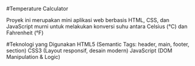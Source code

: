#Temperature Calculator

Proyek ini merupakan mini aplikasi web berbasis HTML, CSS, dan JavaScript murni untuk melakukan konversi suhu antara Celsius (°C) dan Fahrenheit (°F)

#Teknologi yang Digunakan
HTML5 (Semantic Tags: header, main, footer, section)
CSS3 (Layout responsif, desain modern)
JavaScript (DOM Manipulation & Logic)
 
